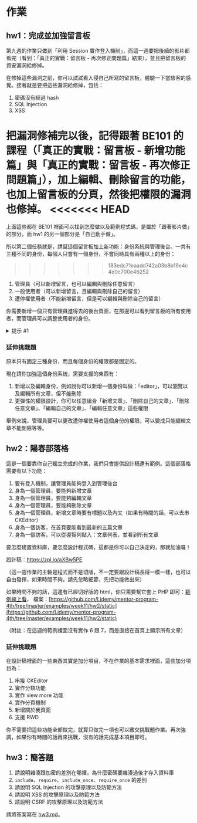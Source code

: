 # 作業

## hw1：完成並加強留言板

第九週的作業只做到「利用 Session 實作登入機制」，而這一週要把後續的影片都看完（看到：「真正的實戰：留言板 - 再次修正問題篇」結束），並且把留言板的資安漏洞給修掉。

在修掉這些漏洞之前，你可以試試看入侵自己所寫的留言板，體驗一下當駭客的感覺。接著就是要把這些漏洞給修掉，包括：

1. 密碼沒有經過 hash
2. SQL Injection
3. XSS

把漏洞修補完以後，記得跟著 BE101 的課程（「真正的實戰：留言板 - 新增功能篇」與「真正的實戰：留言板 - 再次修正問題篇」），加上編輯、刪除留言的功能，也加上留言板的分頁，然後把權限的漏洞也修掉。
<<<<<<< HEAD
=======

上面這些都在 BE101 裡面可以找到怎麼做以及範例程式碼，是屬於「跟著影片做」的部分，而 hw1 的另一個部分是「自己動手做」。

所以第二個任務就是，請幫這個留言板加上新功能：身份系統與管理後台。一共有三種不同的身份，每個人只會有一個身份，不會同時具有兩種以上的身份：
>>>>>>> 183edc71eaadd742a03b8b19e4c4e0c700e46252

1. 管理員（可以新增留言，也可以編輯與刪除任意留言）
2. 一般使用者（可以新增留言，且編輯與刪除自己的留言）
3. 遭停權使用者（不能新增留言，但是可以編輯與刪除自己的留言）

你需要新增一個只有管理員進得去的後台頁面，在那邊可以看到留言板的所有使用者，而管理員可以調整使用者的身份。

<details>
  <summary>提示 #1</summary>
  可以在 users table 裡面新增一個叫做 role 的欄位
  裡面存放使用者的身份，資料格式可以自訂，例如說你可以存成數字
  1 代表一般使用者，0 代表被停權的使用者，2 代表 admin 之類的
  也可以用字串或是 ENUM 來存
</details>

### 延伸挑戰題

原本只有固定三種身份，而且每個身份的權限都是固定的。

現在請你加強這個身份系統，需要支援的東西有：

1. 新增以及編輯身份，例如說你可以新增一個身份叫做：「editor」，可以瀏覽以及編輯所有文章，但不能刪除
2. 更彈性的權限設計，你可以任意組合「新增文章」、「刪除自己的文章」、「刪除任意文章」、「編輯自己的文章」、「編輯任意文章」這些權限

舉例來說，管理員要可以更改遭停權使用者這個身份的權限，可以變成只能編輯文章不能刪除等等。

## hw2：陽春部落格

這是一個要靠你自己獨立完成的作業，我們只會提供設計稿還有範例。這個部落格需要有以下功能：

1. 要有登入機制，讓管理員能夠登入到管理後台
2. 身為一個管理員，要能夠新增文章
3. 身為一個管理員，要能夠編輯文章
4. 身為一個管理員，要能夠刪除文章
5. 身為一個管理員，新增文章時要有標題以及內文（如果有時間的話，可以去串 CKEditor）
6. 身為一個訪客，在首頁要能看到最新的五篇文章
7. 身為一個訪客，可以從導覽列點入：文章列表，並看到所有文章

要怎麼建置資料庫，要怎麼設計程式碼，這都是你可以自己決定的，那就加油囉！

設計稿：https://zpl.io/aXBw5PE

（這一週作業的主軸是程式而不是切版，不一定要跟設計稿長得一模一樣，也可以自由發揮，如果時間不夠，請先忽略細節，先把功能做出來）

如果時間不夠的話，這邊有已經切好版的 html，你只需要幫它套上 PHP 即可：[範例線上看](https://lidemy.github.io/mentor-program-4th/examples/week11/hw2/static/index.html)，
檔案：[https://github.com/Lidemy/mentor-program-4th/tree/master/examples/week11/hw2/static](https://github.com/Lidemy/mentor-program-4th/tree/master/examples/week11/hw2/static)

（附註：在這週的範例裡面沒有實作 6 跟 7，而是直接在首頁上顯示所有文章）

### 延伸挑戰題

在設計稿裡面的一些東西其實是加分項目，不在作業的基本需求裡面，這些加分項目為：

1. 串接 CKEditor
2. 實作分類功能
3. 實作 view more 功能
4. 實作分頁機制
5. 新增關於我頁面
6. 支援 RWD

你不需要把這些功能全部做完，就算只做完一項也可以繳交挑戰題作業。再次強調，如果你有時間的話再來挑戰，沒有的話完成基本項目即可。

## hw3：簡答題

1. 請說明雜湊跟加密的差別在哪裡，為什麼密碼要雜湊過後才存入資料庫
2. `include`、`require`、`include_once`、`require_once` 的差別
3. 請說明 SQL Injection 的攻擊原理以及防範方法
4. 請說明 XSS 的攻擊原理以及防範方法
5. 請說明 CSRF 的攻擊原理以及防範方法

請將答案寫在 [hw3.md](hw3.md)。
